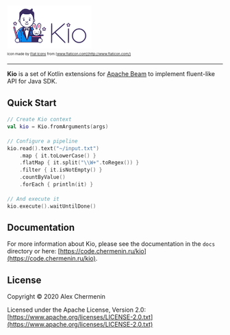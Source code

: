 ![Kio logo](docs/assets/images/logos/kio_small_logo.png)  
<small><sub><sup>Icon made by [Flat Icons](https://www.flaticon.com/authors/flat-icons) from [www.flaticon.com](http://www.flaticon.com/) </sup></sub></small>

---

**Kio** is a set of Kotlin extensions for [Apache Beam](https://beam.apache.org) to implement fluent-like API for Java SDK.

## Quick Start

```kotlin
// Create Kio context
val kio = Kio.fromArguments(args)

// Configure a pipeline
kio.read().text("~/input.txt")
    .map { it.toLowerCase() }
    .flatMap { it.split("\\W+".toRegex()) }
    .filter { it.isNotEmpty() }
    .countByValue()
    .forEach { println(it) }

// And execute it
kio.execute().waitUntilDone()
```

## Documentation

For more information about Kio, please see the documentation in the `docs` directory or here: [https://code.chermenin.ru/kio](https://code.chermenin.ru/kio).

## License

Copyright © 2020 Alex Chermenin

Licensed under the Apache License, Version 2.0: [https://www.apache.org/licenses/LICENSE-2.0.txt](https://www.apache.org/licenses/LICENSE-2.0.txt)
